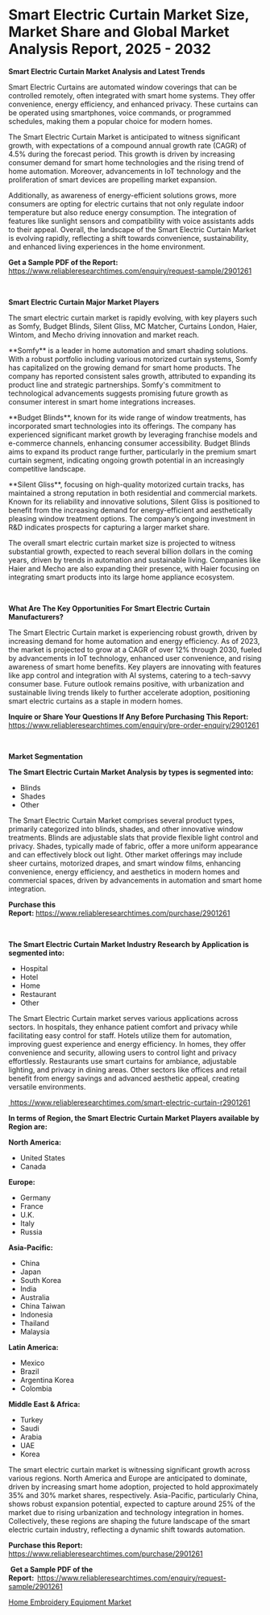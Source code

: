 <p><h1>Smart Electric Curtain Market Size, Market Share and Global Market Analysis Report, 2025 - 2032</h1></p><p><strong>Smart Electric Curtain Market Analysis and Latest Trends</strong></p>
<p><p>Smart Electric Curtains are automated window coverings that can be controlled remotely, often integrated with smart home systems. They offer convenience, energy efficiency, and enhanced privacy. These curtains can be operated using smartphones, voice commands, or programmed schedules, making them a popular choice for modern homes.</p><p>The Smart Electric Curtain Market is anticipated to witness significant growth, with expectations of a compound annual growth rate (CAGR) of 4.5% during the forecast period. This growth is driven by increasing consumer demand for smart home technologies and the rising trend of home automation. Moreover, advancements in IoT technology and the proliferation of smart devices are propelling market expansion. </p><p>Additionally, as awareness of energy-efficient solutions grows, more consumers are opting for electric curtains that not only regulate indoor temperature but also reduce energy consumption. The integration of features like sunlight sensors and compatibility with voice assistants adds to their appeal. Overall, the landscape of the Smart Electric Curtain Market is evolving rapidly, reflecting a shift towards convenience, sustainability, and enhanced living experiences in the home environment.</p></p>
<p><strong>Get a Sample PDF of the Report:&nbsp;</strong> <a href="https://www.reliableresearchtimes.com/enquiry/request-sample/2901261?utm_campaign=2326&utm_medium=2&utm_source=Github&utm_content=ia&utm_term=16032025&utm_id=smart-electric-curtain">https://www.reliableresearchtimes.com/enquiry/request-sample/2901261</a></p>
<p>&nbsp;</p>
<p><strong>Smart Electric Curtain Major Market Players</strong></p>
<p><p>The smart electric curtain market is rapidly evolving, with key players such as Somfy, Budget Blinds, Silent Gliss, MC Matcher, Curtains London, Haier, Wintom, and Mecho driving innovation and market reach.</p><p>**Somfy** is a leader in home automation and smart shading solutions. With a robust portfolio including various motorized curtain systems, Somfy has capitalized on the growing demand for smart home products. The company has reported consistent sales growth, attributed to expanding its product line and strategic partnerships. Somfy's commitment to technological advancements suggests promising future growth as consumer interest in smart home integrations increases.</p><p>**Budget Blinds**, known for its wide range of window treatments, has incorporated smart technologies into its offerings. The company has experienced significant market growth by leveraging franchise models and e-commerce channels, enhancing consumer accessibility. Budget Blinds aims to expand its product range further, particularly in the premium smart curtain segment, indicating ongoing growth potential in an increasingly competitive landscape.</p><p>**Silent Gliss**, focusing on high-quality motorized curtain tracks, has maintained a strong reputation in both residential and commercial markets. Known for its reliability and innovative solutions, Silent Gliss is positioned to benefit from the increasing demand for energy-efficient and aesthetically pleasing window treatment options. The company’s ongoing investment in R&D indicates prospects for capturing a larger market share.</p><p>The overall smart electric curtain market size is projected to witness substantial growth, expected to reach several billion dollars in the coming years, driven by trends in automation and sustainable living. Companies like Haier and Mecho are also expanding their presence, with Haier focusing on integrating smart products into its large home appliance ecosystem.</p></p>
<p>&nbsp;</p>
<p><strong>What Are The Key Opportunities For Smart Electric Curtain Manufacturers?</strong></p>
<p><p>The Smart Electric Curtain market is experiencing robust growth, driven by increasing demand for home automation and energy efficiency. As of 2023, the market is projected to grow at a CAGR of over 12% through 2030, fueled by advancements in IoT technology, enhanced user convenience, and rising awareness of smart home benefits. Key players are innovating with features like app control and integration with AI systems, catering to a tech-savvy consumer base. Future outlook remains positive, with urbanization and sustainable living trends likely to further accelerate adoption, positioning smart electric curtains as a staple in modern homes.</p></p>
<p><strong>Inquire or Share Your Questions If Any Before Purchasing This Report:</strong> <a href="https://www.reliableresearchtimes.com/enquiry/pre-order-enquiry/2901261?utm_campaign=2326&utm_medium=2&utm_source=Github&utm_content=ia&utm_term=16032025&utm_id=smart-electric-curtain">https://www.reliableresearchtimes.com/enquiry/pre-order-enquiry/2901261</a></p>
<p>&nbsp;</p>
<p><strong>Market Segmentation</strong></p>
<p><strong>The Smart Electric Curtain Market Analysis by types is segmented into:</strong></p>
<p><ul><li> Blinds</li><li>Shades</li><li>Other </li></ul></p>
<p><p>The Smart Electric Curtain Market comprises several product types, primarily categorized into blinds, shades, and other innovative window treatments. Blinds are adjustable slats that provide flexible light control and privacy. Shades, typically made of fabric, offer a more uniform appearance and can effectively block out light. Other market offerings may include sheer curtains, motorized drapes, and smart window films, enhancing convenience, energy efficiency, and aesthetics in modern homes and commercial spaces, driven by advancements in automation and smart home integration.</p></p>
<p><strong>Purchase this Report:&nbsp;</strong><a href="https://www.reliableresearchtimes.com/purchase/2901261?utm_campaign=2326&utm_medium=2&utm_source=Github&utm_content=ia&utm_term=16032025&utm_id=smart-electric-curtain">https://www.reliableresearchtimes.com/purchase/2901261</a></p>
<p>&nbsp;</p>
<p><strong>The Smart Electric Curtain Market Industry Research by Application is segmented into:</strong></p>
<p><ul><li> Hospital</li><li>Hotel</li><li>Home</li><li>Restaurant</li><li>Other </li></ul></p>
<p><p>The Smart Electric Curtain market serves various applications across sectors. In hospitals, they enhance patient comfort and privacy while facilitating easy control for staff. Hotels utilize them for automation, improving guest experience and energy efficiency. In homes, they offer convenience and security, allowing users to control light and privacy effortlessly. Restaurants use smart curtains for ambiance, adjustable lighting, and privacy in dining areas. Other sectors like offices and retail benefit from energy savings and advanced aesthetic appeal, creating versatile environments.</p></p>
<p><a href="https://www.reliableresearchtimes.com/smart-electric-curtain-r2901261?utm_campaign=2326&utm_medium=2&utm_source=Github&utm_content=ia&utm_term=16032025&utm_id=smart-electric-curtain">&nbsp;https://www.reliableresearchtimes.com/smart-electric-curtain-r2901261</a></p>
<p><strong>In terms of Region, the Smart Electric Curtain Market Players available by Region are:</strong></p>
<p>
    <p> <strong> North America: </strong>
        <ul>
            <li>United States</li>
            <li>Canada</li>
        </ul>
        </p> 
    <p> <strong> Europe: </strong>
        <ul>
            <li>Germany</li>
            <li>France</li>
            <li>U.K.</li>
            <li>Italy</li>
            <li>Russia</li>
        </ul>
        </p> 
    <p> <strong> Asia-Pacific: </strong>
        <ul>
            <li>China</li>
            <li>Japan</li>
            <li>South Korea</li>
            <li>India</li>
            <li>Australia</li>
            <li>China Taiwan</li>
            <li>Indonesia</li>
            <li>Thailand</li>
            <li>Malaysia</li>
        </ul>
        </p> 
    <p> <strong> Latin America: </strong>
        <ul>
            <li>Mexico</li>
            <li>Brazil</li>
            <li>Argentina Korea</li>
            <li>Colombia</li>
        </ul>
        </p> 
    <p> <strong> Middle East & Africa: </strong>
        <ul>
            <li>Turkey</li>
            <li>Saudi</li>
            <li>Arabia</li>
            <li>UAE</li>
            <li>Korea</li>
        </ul>
    </p>
    </p>
<p><p>The smart electric curtain market is witnessing significant growth across various regions. North America and Europe are anticipated to dominate, driven by increasing smart home adoption, projected to hold approximately 35% and 30% market shares, respectively. Asia-Pacific, particularly China, shows robust expansion potential, expected to capture around 25% of the market due to rising urbanization and technology integration in homes. Collectively, these regions are shaping the future landscape of the smart electric curtain industry, reflecting a dynamic shift towards automation.</p></p>
<p><strong>Purchase this Report: </strong><a href="https://www.reliableresearchtimes.com/purchase/2901261?utm_campaign=2326&utm_medium=2&utm_source=Github&utm_content=ia&utm_term=16032025&utm_id=smart-electric-curtain">https://www.reliableresearchtimes.com/purchase/2901261</a></p>
<p>&nbsp;<strong>Get a Sample PDF of the Report:&nbsp;&nbsp;</strong><a href="https://www.reliableresearchtimes.com/enquiry/request-sample/2901261?utm_campaign=2326&utm_medium=2&utm_source=Github&utm_content=ia&utm_term=16032025&utm_id=smart-electric-curtain">https://www.reliableresearchtimes.com/enquiry/request-sample/2901261</a></p>
<p><strong></strong></p>
<p><p><a href="https://github.com/FlorianWolf90/Market-Research-Report-List-1/blob/main/home-embroidery-equipment-market.md?utm_campaign=2326&utm_medium=2&utm_source=Github&utm_content=ia&utm_term=16032025&utm_id=smart-electric-curtain">Home Embroidery Equipment Market</a></p></p>